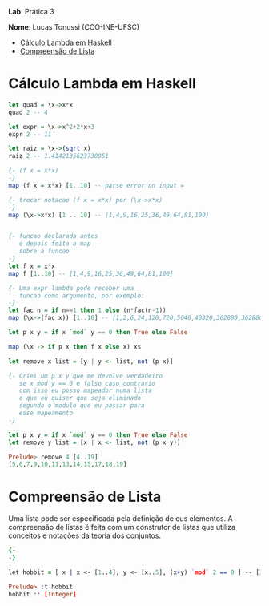 __Lab__: Prática 3

__Nome__: Lucas Tonussi (CCO-INE-UFSC)

<div class="toc">
<ul>
<li><a href="#calculo-lambda-em-haskell">Cálculo Lambda em Haskell</a></li>
<li><a href="#compreensao-de-lista">Compreensão de Lista</a></li>
</ul>
</div>

# Cálculo Lambda em Haskell

```haskell
let quad = \x->x*x
quad 2 -- 4

let expr = \x->x^2+2*x+3
expr 2 -- 11

let raiz = \x->(sqrt x)
raiz 2 -- 1.4142135623730951

{- (f x = x*x)
-}
map (f x = x*x) [1..10] -- parse error on input =

{- trocar notacao (f x = x*x) por (\x->x*x)
-}
map (\x->x*x) [1 .. 10] -- [1,4,9,16,25,36,49,64,81,100]


{- funcao declarada antes
   e depois feito o map
   sobre a funcao
-}
let f x = x*x
map f [1..10] -- [1,4,9,16,25,36,49,64,81,100]

{- Uma expr lambda pode receber uma
   funcao como argumento, por exemplo:
-}
let fac n = if n==1 then 1 else (n*fac(n-1))
map (\x->(fac x)) [1..10] -- [1,2,6,24,120,720,5040,40320,362880,3628800]

let p x y = if x `mod` y == 0 then True else False

map (\x -> if p x then f x else x) xs

let remove x list = [y | y <- list, not (p x)]

{- Criei um p x y que me devolve verdadeiro
   se x mod y == 0 e falso caso contrario
   com isso eu posso mapeador numa lista
   o que eu quiser que seja eliminado
   segundo o modulo que eu passar para
   esse mapeamento
-}

let p x y = if x `mod` y == 0 then True else False
let remove y list = [x | x <- list, not (p x y)]

Prelude> remove 4 [4..19]
[5,6,7,9,10,11,13,14,15,17,18,19]
```
# Compreensão de Lista

Uma lista pode ser especificada
pela definição de eus elementos.
A compreensão de listas é feita
com um construtor de listas que
utiliza conceitos  e notações
da teoria dos conjuntos.

```prolog
{-
-}

let hobbit = [ x | x <- [1..4], y <- [x..5], (x+y) `mod` 2 == 0 ] -- [1,1,1,2,2,3,3,4]

Prelude> :t hobbit
hobbit :: [Integer]
```
